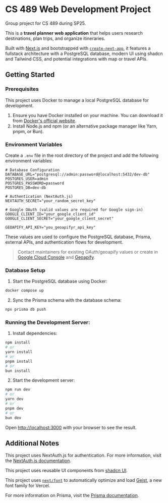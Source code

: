 # CS 489 Web Development Project

Group project for CS 489 during SP25.

This is a **travel planner web application** that helps users research destinations, plan trips, and organize itineraries.

Built with [Next.js](https://nextjs.org) and bootstrapped with [`create-next-app`](https://nextjs.org/docs/app/api-reference/cli/create-next-app), it features a fullstack architecture with a PostgreSQL database, modern UI using shadcn and Tailwind CSS, and potential integrations with map or travel APIs.

## Getting Started

### Prerequisites
This project uses Docker to manage a local PostgreSQL database for development.

1. Ensure you have Docker installed on your machine. You can download it from [Docker's official website](https://www.docker.com/).
2. Install Node.js and npm (or an alternative package manager like Yarn, pnpm, or Bun).

### Environment Variables

Create a `.env` file in the root directory of the project and add the following environment variables:

```properties
# Database Configuration
DATABASE_URL="postgresql://admin:password@localhost:5432/dev-db"
POSTGRES_USER=admin
POSTGRES_PASSWORD=password
POSTGRES_DB=dev-db

# Authentication (NextAuth.js)
NEXTAUTH_SECRET="your_random_secret_key"

# Google OAuth (valid values are required for Google sign-in)
GOOGLE_CLIENT_ID="your_google_client_id"
GOOGLE_CLIENT_SECRET="your_google_client_secret"

GEOAPIFY_API_KEY="you_geoapifyr_api_key"
```

These values are used to configure the PostgreSQL database, Prisma, external APIs, and authentication flows for development.

> Contact maintainers for existing OAuth/geoapify values or create in [Google Cloud Console](https://console.cloud.google.com/) and [Geoapify](https://www.geoapify.com/get-started-with-maps-api/).

### Database Setup
1. Start the PostgreSQL database using Docker:
```bash
docker compose up
```
2. Sync the Prisma schema with the database schema:
```bash
npx prisma db push
```

### Running the Development Server:
1. Install dependencies:
```bash
npm install
# or
yarn install
# or
pnpm install
# or
bun install
```
2. Start the development server:
```bash
npm run dev
# or
yarn dev
# or
pnpm dev
# or
bun dev
```

Open [http://localhost:3000](http://localhost:3000) with your browser to see the result.

## Additional Notes

This project uses NextAuth.js for authentication. For more information, visit the [NextAuth.js documentation](https://next-auth.js.org/).

This project uses reusable UI components from [shadcn UI](https://ui.shadcn.com/).

This project uses [`next/font`](https://nextjs.org/docs/app/building-your-application/optimizing/fonts) to automatically optimize and load [Geist](https://vercel.com/font), a new font family for Vercel.

For more information on Prisma, visit the [Prisma documentation](https://www.prisma.io/docs/).

